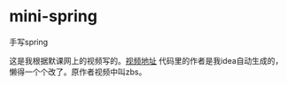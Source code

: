 # mini-spring
 手写spring

这是我根据默课网上的视频写的。[视频地址](https://coding.imooc.com/learn/list/350.html)
代码里的作者是我idea自动生成的，懒得一个个改了。原作者视频中叫zbs。
